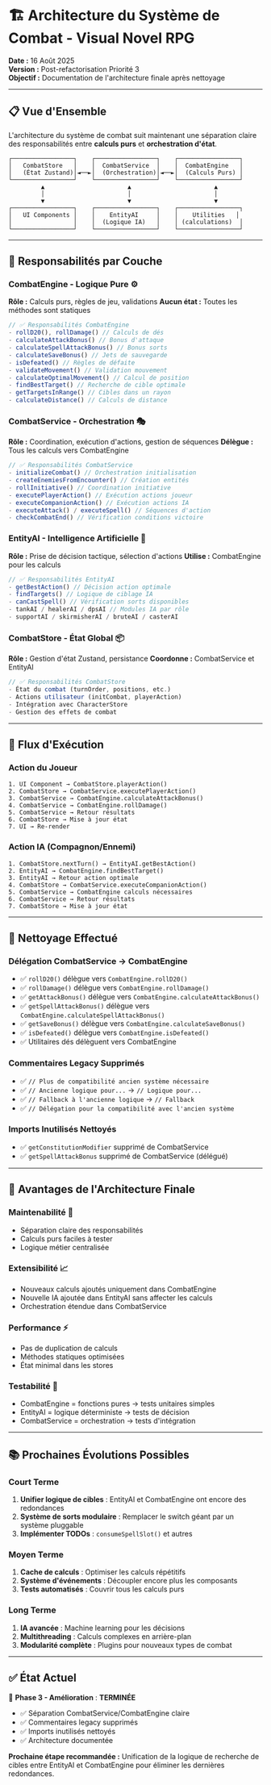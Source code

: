 # 🏗️ Architecture du Système de Combat - Visual Novel RPG

**Date :** 16 Août 2025  
**Version :** Post-refactorisation Priorité 3  
**Objectif :** Documentation de l'architecture finale après nettoyage

---

## 📋 Vue d'Ensemble

L'architecture du système de combat suit maintenant une séparation claire des responsabilités entre **calculs purs** et **orchestration d'état**.

```
┌─────────────────┐    ┌─────────────────┐    ┌─────────────────┐
│   CombatStore   │    │  CombatService  │    │  CombatEngine   │
│   (État Zustand)│◄──►│  (Orchestration)│◄──►│  (Calculs Purs) │
└─────────────────┘    └─────────────────┘    └─────────────────┘
         ▲                       ▲                       ▲
         │                       │                       │
         ▼                       ▼                       ▼
┌─────────────────┐    ┌─────────────────┐    ┌─────────────────┐
│   UI Components │    │    EntityAI     │    │    Utilities   │
│                 │    │  (Logique IA)   │    │ (calculations)  │
└─────────────────┘    └─────────────────┘    └─────────────────┘
```

---

## 🎯 Responsabilités par Couche

### **CombatEngine** - Logique Pure ⚙️
**Rôle :** Calculs purs, règles de jeu, validations
**Aucun état :** Toutes les méthodes sont statiques

```javascript
// ✅ Responsabilités CombatEngine
- rollD20(), rollDamage() // Calculs de dés
- calculateAttackBonus() // Bonus d'attaque
- calculateSpellAttackBonus() // Bonus sorts
- calculateSaveBonus() // Jets de sauvegarde
- isDefeated() // Règles de défaite
- validateMovement() // Validation mouvement
- calculateOptimalMovement() // Calcul de position
- findBestTarget() // Recherche de cible optimale
- getTargetsInRange() // Cibles dans un rayon
- calculateDistance() // Calculs de distance
```

### **CombatService** - Orchestration 🎭
**Rôle :** Coordination, exécution d'actions, gestion de séquences
**Délègue :** Tous les calculs vers CombatEngine

```javascript
// ✅ Responsabilités CombatService
- initializeCombat() // Orchestration initialisation
- createEnemiesFromEncounter() // Création entités
- rollInitiative() // Coordination initiative
- executePlayerAction() // Exécution actions joueur
- executeCompanionAction() // Exécution actions IA
- executeAttack() / executeSpell() // Séquences d'action
- checkCombatEnd() // Vérification conditions victoire
```

### **EntityAI** - Intelligence Artificielle 🤖
**Rôle :** Prise de décision tactique, sélection d'actions
**Utilise :** CombatEngine pour les calculs

```javascript
// ✅ Responsabilités EntityAI
- getBestAction() // Décision action optimale
- findTargets() // Logique de ciblage IA
- canCastSpell() // Vérification sorts disponibles
- tankAI / healerAI / dpsAI // Modules IA par rôle
- supportAI / skirmisherAI / bruteAI / casterAI
```

### **CombatStore** - État Global 📦
**Rôle :** Gestion d'état Zustand, persistance
**Coordonne :** CombatService et EntityAI

```javascript
// ✅ Responsabilités CombatStore
- État du combat (turnOrder, positions, etc.)
- Actions utilisateur (initCombat, playerAction)
- Intégration avec CharacterStore
- Gestion des effets de combat
```

---

## 🔄 Flux d'Exécution

### **Action du Joueur**
```
1. UI Component → CombatStore.playerAction()
2. CombatStore → CombatService.executePlayerAction()
3. CombatService → CombatEngine.calculateAttackBonus()
4. CombatService → CombatEngine.rollDamage()
5. CombatService → Retour résultats
6. CombatStore → Mise à jour état
7. UI → Re-render
```

### **Action IA (Compagnon/Ennemi)**
```
1. CombatStore.nextTurn() → EntityAI.getBestAction()
2. EntityAI → CombatEngine.findBestTarget()
3. EntityAI → Retour action optimale
4. CombatStore → CombatService.executeCompanionAction()
5. CombatService → CombatEngine calculs nécessaires
6. CombatService → Retour résultats
7. CombatStore → Mise à jour état
```

---

## 🧹 Nettoyage Effectué

### **Délégation CombatService → CombatEngine**
- ✅ `rollD20()` délègue vers `CombatEngine.rollD20()`
- ✅ `rollDamage()` délègue vers `CombatEngine.rollDamage()`
- ✅ `getAttackBonus()` délègue vers `CombatEngine.calculateAttackBonus()`
- ✅ `getSpellAttackBonus()` délègue vers `CombatEngine.calculateSpellAttackBonus()`
- ✅ `getSaveBonus()` délègue vers `CombatEngine.calculateSaveBonus()`
- ✅ `isDefeated()` délègue vers `CombatEngine.isDefeated()`
- ✅ Utilitaires dés délèguent vers CombatEngine

### **Commentaires Legacy Supprimés**
- ✅ `// Plus de compatibilité ancien système nécessaire`
- ✅ `// Ancienne logique pour...` → `// Logique pour...`
- ✅ `// Fallback à l'ancienne logique` → `// Fallback`
- ✅ `// Délégation pour la compatibilité avec l'ancien système`

### **Imports Inutilisés Nettoyés**
- ✅ `getConstitutionModifier` supprimé de CombatService
- ✅ `getSpellAttackBonus` supprimé de CombatService (délégué)

---

## 🚀 Avantages de l'Architecture Finale

### **Maintenabilité** 🔧
- Séparation claire des responsabilités
- Calculs purs faciles à tester
- Logique métier centralisée

### **Extensibilité** 📈
- Nouveaux calculs ajoutés uniquement dans CombatEngine
- Nouvelle IA ajoutée dans EntityAI sans affecter les calculs
- Orchestration étendue dans CombatService

### **Performance** ⚡
- Pas de duplication de calculs
- Méthodes statiques optimisées
- État minimal dans les stores

### **Testabilité** 🧪
- CombatEngine = fonctions pures → tests unitaires simples
- EntityAI = logique déterministe → tests de décision
- CombatService = orchestration → tests d'intégration

---

## 📚 Prochaines Évolutions Possibles

### **Court Terme**
1. **Unifier logique de cibles** : EntityAI et CombatEngine ont encore des redondances
2. **Système de sorts modulaire** : Remplacer le switch géant par un système pluggable
3. **Implémenter TODOs** : `consumeSpellSlot()` et autres

### **Moyen Terme**
1. **Cache de calculs** : Optimiser les calculs répétitifs
2. **Système d'événements** : Découpler encore plus les composants
3. **Tests automatisés** : Couvrir tous les calculs purs

### **Long Terme**
1. **IA avancée** : Machine learning pour les décisions
2. **Multithreading** : Calculs complexes en arrière-plan
3. **Modularité complète** : Plugins pour nouveaux types de combat

---

## ✅ État Actuel

🎉 **Phase 3 - Amélioration** : **TERMINÉE**

- ✅ Séparation CombatService/CombatEngine claire
- ✅ Commentaires legacy supprimés
- ✅ Imports inutilisés nettoyés
- ✅ Architecture documentée

**Prochaine étape recommandée :** Unification de la logique de recherche de cibles entre EntityAI et CombatEngine pour éliminer les dernières redondances.